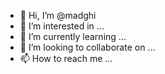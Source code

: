 - 👋 Hi, I’m @madghi
- 👀 I’m interested in ...
- 🌱 I’m currently learning ...
- 💞️ I’m looking to collaborate on ...
- 📫 How to reach me ...

<!---
madghi/madghi is a ✨ special ✨ repository because its `README.md` (this file) appears on your GitHub profile.
You can click the Preview link to take a look at your changes.
--->
